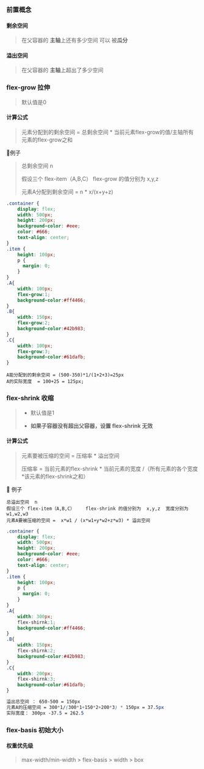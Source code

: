 ### 前置概念

#### 剩余空间

> 在父容器的 **主轴**上还有多少空间 可以 被**瓜分**

#### 溢出空间

> 在父容器的 **主轴**上超出了多少空间

### flex-grow 拉伸

> 默认值是0

#### 计算公式

>  元素分配到的剩余空间  = 总剩余空间 * 当前元素flex-grow的值/主轴所有元素的flex-grow之和

:chestnut:例子

> 总剩余空间  n
>
> 假设三个 flex-item（A,B,C）    flex-grow 的值分别为  x,y,z
>
> 元素A分配到剩余空间 = n * x/(x+y+z)

```css
.container {
    display: flex;
    width: 500px;
    height: 200px;
    background-color: #eee;
    color: #666;
    text-align: center;
}
.item {
    height: 100px;
    p {
      margin: 0;
    }
}
.A{
    width: 100px;
    flex-grow:1;
    background-color:#ff4466;
}
.B{
    width: 150px;
    flex-grow:2;
    background-color:#42b983;
}
.C{
    width: 100px;
    flex-grow:3;
    background-color:#61dafb;
}
```

```
A能分配到的剩余空间 = (500-350)*1/(1+2+3)=25px
A的实际宽度  = 100+25 = 125px;
```

###  flex-shrink 收缩

> - 默认值是1
>
> - **如果子容器没有超出父容器，设置 flex-shrink 无效**

#### 计算公式

> 元素要被压缩的空间 =  压缩率  * 溢出空间
>
> 压缩率 = 当前元素的flex-shrink * 当前元素的宽度 /（所有元素的各个宽度*该元素的flex-shrink之和）

:chestnut: 例子

```
总溢出空间  n
假设三个 flex-item（A,B,C）    flex-shrink 的值分别为  x,y,z  宽度分别为w1,w2,w3
元素A要被压缩的空间 =  x*w1 / (x*w1+y*w2+z*w3) * 溢出空间
```

```css
.container {
    display: flex;
    width: 500px;
    height: 200px;
    background-color: #eee;
    color: #666;
    text-align: center;
}
.item {
    height: 100px;
    p {
      margin: 0;
    }
}
.A{
    width: 300px;
    flex-shirnk:1;
    background-color:#ff4466;
}
.B{
    width: 150px;
    flex-shirnk:2;
    background-color:#42b983;
}
.C{
    width: 200px;
    flex-shirnk:3;
    background-color:#61dafb;
}
```

```css
溢出总空间 ： 650-500 = 150px
元素A的压缩空间 = 300*1/(300*1+150*2+200*3) * 150px = 37.5px
实际宽度： 300px -37.5 = 262.5
```

### flex-basis 初始大小

#### 权重优先级

> max-width/min-width > flex-basis > width > box
